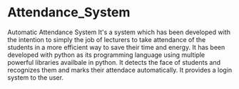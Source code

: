 # Attendance_System
Automatic Attendance System
It's a system which has been developed with the intention to simply the job of lecturers to take attendance of the students in a more efficient way to save their time and energy. 
It has been developed with python as its programming language using multiple powerful libraries availbale in python.
It detects the face of students and recognizes them and marks their attendace automatically.
It provides a login system to the user.
